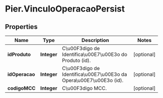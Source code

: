 # Pier.VinculoOperacaoPersist

## Properties
Name | Type | Description | Notes
------------ | ------------- | ------------- | -------------
**idProduto** | **Integer** | C\u00F3digo de Identifica\u00E7\u00E3o do Produto (id). | [optional] 
**idOperacao** | **Integer** | C\u00F3digo de Identifica\u00E7\u00E3o da Opera\u00E7\u00E3o (id). | [optional] 
**codigoMCC** | **Integer** | C\u00F3digo MCC. | [optional] 


